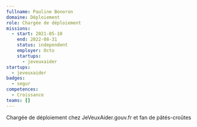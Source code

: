 ```yaml
---
fullname: Pauline Bonoron
domaine: Déploiement
role: Chargée de déploiement
missions:
  - start: 2021-05-10
    end: 2022-08-31
    status: independent
    employer: Octo
    startups:
      - jeveuxaider
startups:
  - jeveuxaider
badges:
  - segur
competences:
  - Croissance
teams: []
---
```

Chargée de déploiement chez JeVeuxAider.gouv.fr et fan de pâtés-croûtes